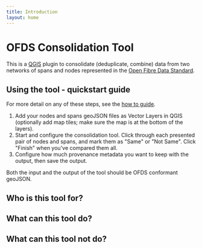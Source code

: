 ```yaml
---
title: Introduction
layout: home
---
```


# OFDS Consolidation Tool

This is a [QGIS](https://qgis.org/) plugin to consolidate (deduplicate, combine) data from two networks of spans and nodes represented in the [Open Fibre Data Standard](https://open-fibre-data-standard.readthedocs.io/en/latest/index.html).

## Using the tool - quickstart guide

For more detail on any of these steps, see the [how to guide](howto).

1. Add your nodes and spans geoJSON files as Vector Layers in QGIS (optionally add map tiles; make sure the map is at the bottom of the layers).
2. Start and configure the consolidation tool. Click through each presented pair of nodes and spans, and mark them as "Same" or "Not Same". Click "Finish" when you've compared them all.
3. Configure how much provenance metadata you want to keep with the output, then save the output.

Both the input and the output of the tool should be OFDS conformant geoJSON.

## Who is this tool for?

## What can this tool do?

## What can this tool not do?
